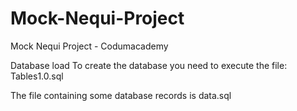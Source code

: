 # Mock-Nequi-Project
Mock Nequi Project - Codumacademy


Database load
To create the database you need to execute the file: Tables1.0.sql

The file containing some database records is data.sql

